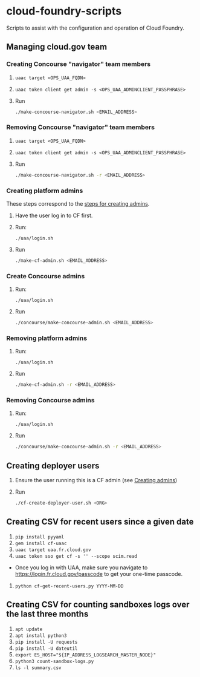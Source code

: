 # cloud-foundry-scripts

Scripts to assist with the configuration and operation of Cloud Foundry.

## Managing cloud.gov team

### Creating Concourse "navigator" team members

1. `uaac target <OPS_UAA_FQDN>`
1. `uaac token client get admin -s <OPS_UAA_ADMINCLIENT_PASSPHRASE>`
1. Run

    ```bash
    ./make-concourse-navigator.sh <EMAIL_ADDRESS>
    ```

### Removing Concourse "navigator" team members

1. `uaac target <OPS_UAA_FQDN>`
1. `uaac token client get admin -s <OPS_UAA_ADMINCLIENT_PASSPHRASE>`
1. Run

    ```bash
    ./make-concourse-navigator.sh -r <EMAIL_ADDRESS>
    ```

### Creating platform admins

These steps correspond to the [steps for creating admins](http://docs.cloudfoundry.org/adminguide/uaa-user-management.html#creating-admin-users).

1. Have the user log in to CF first.
1. Run:

    ```shell
    ./uaa/login.sh
    ```

1. Run

    ```bash
    ./make-cf-admin.sh <EMAIL_ADDRESS>
    ```

### Create Concourse admins

1. Run:

    ```shell
    ./uaa/login.sh
    ```

1. Run

    ```bash
    ./concourse/make-concourse-admin.sh <EMAIL_ADDRESS>
    ```

### Removing platform admins

1. Run:

    ```shell
    ./uaa/login.sh
    ```

1. Run

    ```bash
    ./make-cf-admin.sh -r <EMAIL_ADDRESS>
    ```

### Removing Concourse admins

1. Run:

    ```shell
    ./uaa/login.sh
    ```

1. Run

    ```bash
    ./concourse/make-concourse-admin.sh -r <EMAIL_ADDRESS>
    ```

## Creating deployer users

1. Ensure the user running this is a CF admin (see [Creating admins](#creating-admins))
1. Run

    ```bash
    ./cf-create-deployer-user.sh <ORG>
    ```

## Creating CSV for recent users since a given date

1. `pip install pyyaml`
1. `gem install cf-uaac`
1. `uaac target uaa.fr.cloud.gov`
1. `uaac token sso get cf -s '' --scope scim.read`

- Once you log in with UAA, make sure you navigate to
    <https://login.fr.cloud.gov/passcode> to get your one-time passcode.

1. `python cf-get-recent-users.py YYYY-MM-DD`

## Creating CSV for counting sandboxes logs over the last three months

1. `apt update`
1. `apt install python3`
1. `pip install -U requests`
1. `pip install -U dateutil`
1. `export ES_HOST="${IP_ADDRESS_LOGSEARCH_MASTER_NODE}"`
1. `python3 count-sandbox-logs.py`
1. `ls -l summary.csv`
